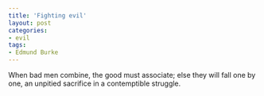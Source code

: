 ```yaml
---
title: 'Fighting evil'
layout: post
categories:
- evil
tags:
- Edmund Burke
---
```


When bad men combine, the good must associate; else they will fall one by one, an unpitied sacrifice in a contemptible struggle.